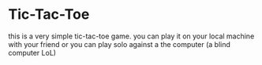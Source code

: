 # Tic-Tac-Toe
this is a very simple tic-tac-toe game.
you can play it on your local machine with your friend or you can play solo against a the computer (a blind computer LoL)
